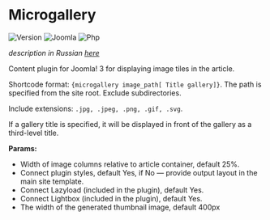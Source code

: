 # Microgallery

![Version](https://img.shields.io/badge/VERSION-1.3.1-0366d6.svg?style=for-the-badge)
![Joomla](https://img.shields.io/badge/joomla-3.7+-1A3867.svg?style=for-the-badge)
![Php](https://img.shields.io/badge/php-5.6+-8892BF.svg?style=for-the-badge)

_description in Russian [here](README.ru.md)_

Content plugin for Joomla! 3 for displaying image tiles in the article.

Shortcode format: `{microgallery image_path[ Title gallery]}`. The path is specified from the site root. Exclude subdirectories.

Include extensions: `.jpg, .jpeg, .png, .gif, .svg`.

If a gallery title is specified, it will be displayed in front of the gallery as a third-level title.

**Params:**

* Width of image columns relative to article container, default 25%.
* Connect plugin styles, default Yes, if No — provide output layout in the main site template.
* Connect Lazyload (included in the plugin), default Yes.
* Connect Lightbox (included in the plugin), default Yes.
* The width of the generated thumbnail image, default 400px
